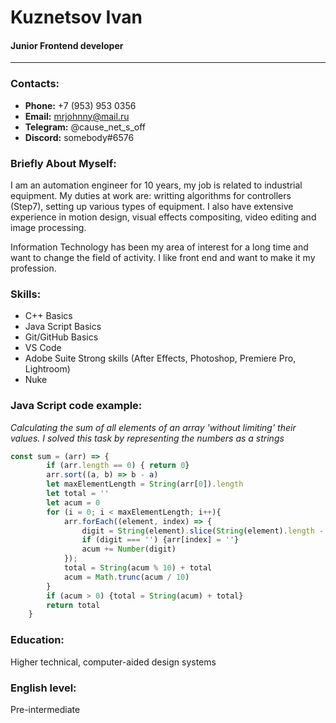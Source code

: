 # **Kuznetsov Ivan**
#### Junior Frontend developer

---
 
### Contacts:
* **Phone:** +7 (953) 953 0356
* **Email:** mrjohnny@mail.ru
* **Telegram:** @cause_net_s_off
* **Discord:** somebody#6576

### Briefly About Myself:
I am an automation engineer for 10 years, my job is related to industrial equipment. My duties at work are: writting algorithms for controllers (Step7), setting up various types of equipment. I also have extensive experience in motion design, visual effects compositing, video editing and image processing.

Information Technology has been my area of interest for a long time and want to change the field of activity. I like front end and want to make it my profession.

### Skills:
- C++ Basics
- Java Script Basics
- Git/GitHub Basics
- VS Code 
- Adobe Suite Strong skills (After Effects, Photoshop, Premiere Pro, Lightroom)
- Nuke

### Java Script code example: 
*Calculating the sum of all elements of an array 'without limiting' their values. 
I solved this task by representing the numbers as a strings*
```javascript
const sum = (arr) => {
        if (arr.length == 0) { return 0}
        arr.sort((a, b) => b - a)
        let maxElementLength = String(arr[0]).length
        let total = ''
        let acum = 0
        for (i = 0; i < maxElementLength; i++){
            arr.forEach((element, index) => {
                digit = String(element).slice(String(element).length - 1 - i, String(element).length - i)
                if (digit === '') {arr[index] = ''}
                acum += Number(digit)
            });
            total = String(acum % 10) + total
            acum = Math.trunc(acum / 10)
        }
        if (acum > 0) {total = String(acum) + total}
        return total
    }
```

### Education: 
Higher technical, computer-aided design systems

### English level:
Pre-intermediate